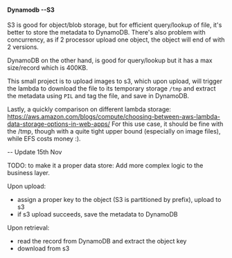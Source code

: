 #### Dynamodb --S3

S3 is good for object/blob storage, but for efficient query/lookup of file, it's better to store the metadata to DynamoDB.
There's also problem with concurrency, as if 2 processor upload one object, the object will end of with 2 versions. 

DynamoDB on the other hand, is good for query/lookup but it has a max size/record which is 400KB. 

This small project is to upload images to s3, which upon upload, will trigger the lambda to download the file to its temporary storage `/tmp` and extract the metadata using `PIL` and tag the file, and save in DynamoDB.

Lastly, a quickly comparison on different lambda storage: https://aws.amazon.com/blogs/compute/choosing-between-aws-lambda-data-storage-options-in-web-apps/
For this use case, it should be fine with the /tmp, though with a quite tight upper bound (especially on image files), while EFS costs money :).


-- Update 15th Nov

TODO: to make it a proper data store:
Add more complex logic to the business layer. 

Upon upload:
- assign a proper key to the object (S3 is partitioned by prefix), upload to s3
- if s3 upload succeeds, save the metadata to DynamoDB

Upon retrieval:
- read the record from DynamoDB and extract the object key
- download from s3
